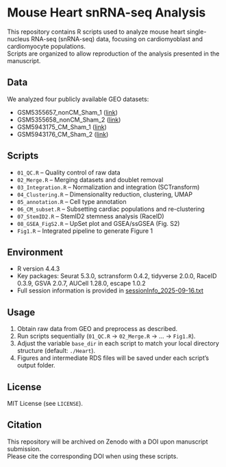 # Mouse Heart snRNA-seq Analysis

This repository contains R scripts used to analyze mouse heart single-nucleus RNA-seq (snRNA-seq) data, focusing on cardiomyoblast and cardiomyocyte populations.  
Scripts are organized to allow reproduction of the analysis presented in the manuscript.

## Data
We analyzed four publicly available GEO datasets:
- GSM5355657_nonCM_Sham_1 ([link](https://www.ncbi.nlm.nih.gov/geo/query/acc.cgi?acc=GSM5355657))
- GSM5355658_nonCM_Sham_2 ([link](https://www.ncbi.nlm.nih.gov/geo/query/acc.cgi?acc=GSM5355658))
- GSM5943175_CM_Sham_1 ([link](https://www.ncbi.nlm.nih.gov/geo/query/acc.cgi?acc=GSM5943175))
- GSM5943176_CM_Sham_2 ([link](https://www.ncbi.nlm.nih.gov/geo/query/acc.cgi?acc=GSM5943176))

## Scripts
- `01_QC.R` – Quality control of raw data  
- `02_Merge.R` – Merging datasets and doublet removal  
- `03_Integration.R` – Normalization and integration (SCTransform)  
- `04_Clustering.R` – Dimensionality reduction, clustering, UMAP  
- `05_annotation.R` – Cell type annotation  
- `06_CM_subset.R` – Subsetting cardiac populations and re-clustering  
- `07_StemID2.R` – StemID2 stemness analysis (RaceID)  
- `08_GSEA_FigS2.R` – UpSet plot and GSEA/ssGSEA (Fig. S2)  
- `Fig1.R` – Integrated pipeline to generate Figure 1  

## Environment
- R version 4.4.3  
- Key packages: Seurat 5.3.0, sctransform 0.4.2, tidyverse 2.0.0, RaceID 0.3.9, GSVA 2.0.7, AUCell 1.28.0, escape 1.0.2  
- Full session information is provided in [sessionInfo_2025-09-16.txt](sessionInfo_2025-09-16.txt)

## Usage
1. Obtain raw data from GEO and preprocess as described.  
2. Run scripts sequentially (`01_QC.R` → `02_Merge.R` → ... → `Fig1.R`).  
3. Adjust the variable `base_dir` in each script to match your local directory structure (default: `./Heart`).  
4. Figures and intermediate RDS files will be saved under each script’s output folder.  

## License
MIT License (see `LICENSE`).

## Citation
This repository will be archived on Zenodo with a DOI upon manuscript submission.  
Please cite the corresponding DOI when using these scripts.
